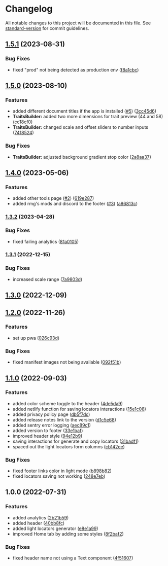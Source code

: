 # Changelog

All notable changes to this project will be documented in this file. See [standard-version](https://github.com/conventional-changelog/standard-version) for commit guidelines.

## [1.5.1](https://github.com/The24thDS/rmg-utils/compare/v1.5.0...v1.5.1) (2023-08-31)


### Bug Fixes

* fixed "prod" not being detected as production env ([f8a1cbc](https://github.com/The24thDS/rmg-utils/commit/f8a1cbc9f3ab17e5a0caf370a9d7ee9b41f035b4))

## [1.5.0](https://github.com/The24thDS/rmg-utils/compare/v1.4.0...v1.5.0) (2023-08-10)


### Features

* added different document titles if the app is installed ([#5](https://github.com/The24thDS/rmg-utils/issues/5)) ([3cc45d6](https://github.com/The24thDS/rmg-utils/commit/3cc45d6e6de9e67967fa4761ad737d89369ce2bb))
* **TraitsBuilder:** added two more dimensions for trait preview (44 and 58) ([cc18cf0](https://github.com/The24thDS/rmg-utils/commit/cc18cf05dca0005f6379c923c17fd6f77528df58))
* **TraitsBuilder:** changed scale and offset sliders to number inputs ([7418524](https://github.com/The24thDS/rmg-utils/commit/7418524ea4d4ad6cf7e360bb3c2d39e7d8b85307))


### Bug Fixes

* **TraitsBuilder:** adjusted background gradient stop color ([2a8aa37](https://github.com/The24thDS/rmg-utils/commit/2a8aa37769955e56f456577ffebea9e715c3538f))

## [1.4.0](https://github.com/The24thDS/rmg-utils/compare/v1.3.2...v1.4.0) (2023-05-06)


### Features

* added other tools page ([#2](https://github.com/The24thDS/rmg-utils/issues/2)) ([619e287](https://github.com/The24thDS/rmg-utils/commit/619e287dd7365ff7ddeb19ac712820e5ff5b01ed))
* added rmg's mods and discord to the footer ([#3](https://github.com/The24thDS/rmg-utils/issues/3)) ([a86813c](https://github.com/The24thDS/rmg-utils/commit/a86813ce730a1d9ba4836f3cd6636a0cf12f2a1e))

### [1.3.2](https://github.com/The24thDS/rmg-utils/compare/v1.3.1...v1.3.2) (2023-04-28)


### Bug Fixes

* fixed failing analytics ([81a0105](https://github.com/The24thDS/rmg-utils/commit/81a010501e79533b6849eb1da824028b03351fb7))

### [1.3.1](https://github.com/The24thDS/rmg-utils/compare/v1.3.0...v1.3.1) (2022-12-15)


### Bug Fixes

* increased scale range ([7a9803d](https://github.com/The24thDS/rmg-utils/commit/7a9803d4ffacce7ec26ba5a35ab2d72bf63458e1))

## [1.3.0](https://github.com/The24thDS/rmg-utils/compare/v1.2.0...v1.3.0) (2022-12-09)

## [1.2.0](https://github.com/The24thDS/rmg-utils/compare/v1.1.0...v1.2.0) (2022-11-26)


### Features

* set up pwa ([026c93d](https://github.com/The24thDS/rmg-utils/commit/026c93d0f8897d9f69aae17ebea4d4fa9cb4a3f9))


### Bug Fixes

* fixed manifest images not being available ([092f51b](https://github.com/The24thDS/rmg-utils/commit/092f51b8ec2c87fe9ed6ad6ae21b1acde346b7e4))

## [1.1.0](https://github.com/The24thDS/rmg-utils/compare/v1.0.0...v1.1.0) (2022-09-03)


### Features

* added color scheme toggle to the header ([4de5da9](https://github.com/The24thDS/rmg-utils/commit/4de5da95aadebee9453c7ee4b919c2edc1ed6a33))
* added netlify function for saving locators interactions ([15e1c08](https://github.com/The24thDS/rmg-utils/commit/15e1c0815a7829d63ccb61a5580016079ce3a39a))
* added privacy policy page ([db5f7dc](https://github.com/The24thDS/rmg-utils/commit/db5f7dc6c54240090b0c060ff00a2dc2fc0bb439))
* added release notes link to the version ([d1c5e68](https://github.com/The24thDS/rmg-utils/commit/d1c5e68a4d8f0f52f03f5e6f11d315899b3c07ed))
* added sentry error logging ([aec89c1](https://github.com/The24thDS/rmg-utils/commit/aec89c1c1bcfb6e5964e53de9cb185e877cc1127))
* added version to footer ([33e1baf](https://github.com/The24thDS/rmg-utils/commit/33e1baf8693cdc57cd5cccf036ba6ae5b0943fe9))
* improved header style ([94e12b9](https://github.com/The24thDS/rmg-utils/commit/94e12b952332139cf6e36ba476bd50209a0bb4c8))
* saving interactions for generate and copy locators ([31badf1](https://github.com/The24thDS/rmg-utils/commit/31badf164218d724f01ba78fb77350a39e6e7c03))
* spaced out the light locators form columns ([cb142ee](https://github.com/The24thDS/rmg-utils/commit/cb142eeb3d2950ea38f7a34fddbfe9e48b4c7d6d))


### Bug Fixes

* fixed footer links color in light mode ([b898b82](https://github.com/The24thDS/rmg-utils/commit/b898b8274431a9247141d2c7a61d80ab71e4bbda))
* fixed locators saving not working ([248e7eb](https://github.com/The24thDS/rmg-utils/commit/248e7eba085f4f73b721173e0df7de3c37faecbb))

## 1.0.0 (2022-07-31)


### Features

* added analytics ([2b21b59](https://github.com/The24thDS/rmg-utils/commit/2b21b59896db8852b6846e388b763019fc7d321a))
* added header ([40bb8fc](https://github.com/The24thDS/rmg-utils/commit/40bb8fc006e58450b4bce3a67b09f0d42ab01ecd))
* added light locators generator ([e8e1a99](https://github.com/The24thDS/rmg-utils/commit/e8e1a997c7fa1501e3ffc112b4f7a72aa4367f63))
* improved Home tab by adding some styles ([8f2baf2](https://github.com/The24thDS/rmg-utils/commit/8f2baf21430a033d50ba6b7af4245753266c561e))


### Bug Fixes

* fixed header name not using a Text component ([4f51607](https://github.com/The24thDS/rmg-utils/commit/4f51607ff71abdbae46e9df7225570e64c17b241))
